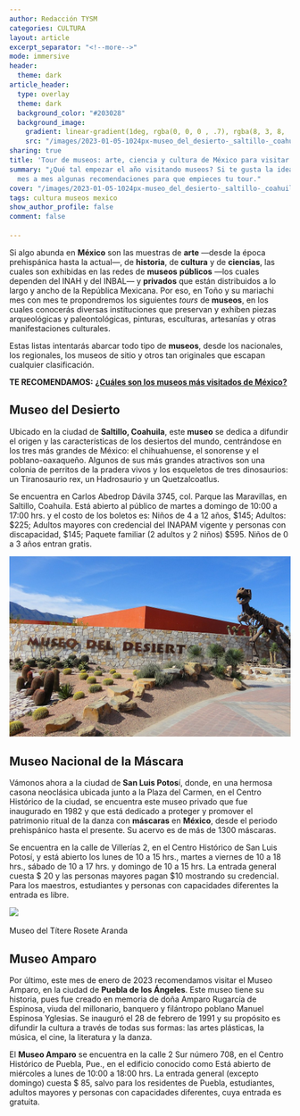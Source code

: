 ```yaml
---
author: Redacción TYSM
categories: CULTURA
layout: article
excerpt_separator: "<!--more-->"
mode: immersive
header:
  theme: dark
article_header:
  type: overlay
  theme: dark
  background_color: "#203028"
  background_image:
    gradient: linear-gradient(1deg, rgba(0, 0, 0 , .7), rgba(8, 3, 8, .9))
    src: "/images/2023-01-05-1024px-museo_del_desierto-_saltillo-_coahuila.jpeg"
sharing: true
title: 'Tour de museos: arte, ciencia y cultura de México para visitar en enero'
summary: "¿Qué tal empezar el año visitando museos? Si te gusta la idea, acá te daremos
  mes a mes algunas recomendaciones para que empieces tu tour."
cover: "/images/2023-01-05-1024px-museo_del_desierto-_saltillo-_coahuila.jpeg"
tags: cultura museos mexico
show_author_profile: false
comment: false

---
```

Si algo abunda en **México** son las muestras de **arte** —desde la época prehispánica hasta la actual—, de **historia**, de **cultura** y de **ciencias**, las cuales son exhibidas en las redes de **museos** **públicos** —los cuales dependen del INAH y del INBAL— y **privados** que están distribuidos a lo largo y ancho de la República Mexicana. Por eso, en Toño y su mariachi mes con mes te propondremos los siguientes _tours_ de **museos**, en los cuales conocerás diversas instituciones que preservan y exhiben piezas arqueológicas y paleontológicas, pinturas, esculturas, artesanías y otras manifestaciones culturales.

Estas listas intentarás abarcar todo tipo de **museos**, desde los nacionales, los regionales, los museos de sitio y otros tan originales que escapan cualquier clasificación.

**TE RECOMENDAMOS:** [**¿Cuáles son los museos más visitados de México?**](https://blog.tonoysumariachi.com/turismo/2022/06/07/cuales-son-los-museos-mas-visitados-de-mexico.html)

## Museo del Desierto

Ubicado en la ciudad de **Saltillo, Coahuila**, este **museo** se dedica a difundir el origen y las características de los desiertos del mundo, centrándose en los tres más grandes de México: el chihuahuense, el sonorense y el poblano-oaxaqueño. Algunos de sus más grandes atractivos son  una colonia de perritos de la pradera vivos y los esqueletos de tres dinosaurios: un Tiranosaurio rex, un Hadrosaurio y un Quetzalcoatlus.

Se encuentra en Carlos Abedrop Dávila 3745, col. Parque las Maravillas, en Saltillo, Coahuila. Está abierto al público de martes a domingo de 10:00 a 17:00 hrs. y el costo de los boletos es: Niños de 4 a 12 años, $145; Adultos: $225; Adultos mayores con credencial del INAPAM vigente y personas con discapacidad, $145; Paquete familiar (2 adultos y 2 niños) $595. Niños de 0 a 3 años entran gratis.

![](/images/2023-01-05-1024px-museo_del_desierto-_saltillo-_coahuila.jpeg)

## Museo Nacional de la Máscara

Vámonos ahora a la ciudad de **San Luis Potos**í, donde, en una hermosa casona neoclásica ubicada junto a la Plaza del Carmen, en el Centro Histórico de la ciudad, se encuentra este museo privado que fue inaugurado en 1982 y que está dedicado a proteger y promover el patrimonio ritual de la danza con **máscaras** en **México**, desde el periodo prehispánico hasta el presente. Su acervo es de más de 1300 máscaras.

Se encuentra en la calle de Villerías 2, en el Centro Histórico de San Luis Potosí, y está abierto los lunes de 10 a 15 hrs., martes a viernes de 10 a 18 hrs., sábado de 10 a 17 hrs. y domingo de 10 a 15 hrs. La entrada general cuesta $ 20 y las personas mayores pagan $10 mostrando su credencial. Para los maestros, estudiantes y personas con capacidades diferentes la entrada es libre.

![](https://upload.wikimedia.org/wikipedia/commons/thumb/c/c5/Museo_de_la_Mascara_San_Luis_Potosi.JPG/1024px-Museo_de_la_Mascara_San_Luis_Potosi.JPG)

Museo del Títere Rosete Aranda

## Museo Amparo

Por último, este mes de enero de 2023 recomendamos visitar el Museo Amparo, en la ciudad de **Puebla de los Ángeles**. Este museo tiene su historia, pues fue creado en memoria de doña Amparo Rugarcía de Espinosa, viuda del millonario, banquero y filántropo poblano Manuel Espinosa Yglesias. Se inauguró el 28 de febrero de 1991 y su propósito es difundir la cultura a través de todas sus formas: las artes plásticas, la música, el cine, la literatura y la danza. 

El **Museo Amparo** se encuentra en la calle 2 Sur número 708,  en el Centro Histórico de Puebla, Pue., en el edificio conocido como Está abierto de miércoles a lunes de 10:00 a 18:00 hrs. La entrada general (excepto domingo) cuesta $ 85, salvo para los residentes de Puebla, estudiantes, adultos mayores y personas con capacidades diferentes, cuya entrada es gratuita.